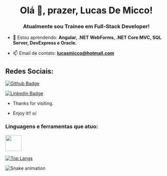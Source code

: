 <h1 align="center">Olá 👋, prazer, Lucas De Micco!</h1>
<h3 align="center">Atualmente sou Trainee em Full-Stack Developer!</h3>

- 🌱 Estou aprendendo: **Angular, .NET WebForms, .NET Core MVC, SQL Server, DevExpress e Oracle.**

- 📫 Email de contato: **lucasmicco@hotmail.com**

## Redes Sociais:

[![Github Badge](https://img.shields.io/badge/-Github-000?style=flat-square&logo=Github&logoColor=white&link=https://github.com/lucasdemicco)](https://github.com/lucasdemicco)

[![Linkedin Badge](https://img.shields.io/badge/-LinkedIn-blue?style=flat-square&logo=Linkedin&logoColor=white&link=https://www.linkedin.com/in/lucas-de-micco-a40b23208/)]( https://www.linkedin.com/in/lucas-de-micco-a40b23208/)



- Thanks for visiting.

- Enjoy it!! o/

<h3 align="left">Linguagens e ferramentas que atuo: </h3>
<img src="https://upload.wikimedia.org/wikipedia/commons/thumb/e/ee/.NET_Core_Logo.svg/1024px-.NET_Core_Logo.svg.png" width="50px">
<p align="left">
  
 [![Top Langs](https://github-readme-stats.vercel.app/api/top-langs/?username=lucasdemicco&layout=compact)](https://github.com/lucasdemicco/github-readme-stats)
  
![Snake animation](https://github.com/lucasdemicco/lucasdemicco/blob/output/github-contribution-grid-snake.svg)
